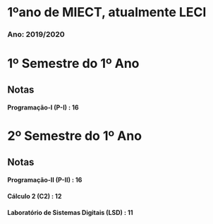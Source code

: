 # 1ºano de MIECT, atualmente LECI
### Ano: 2019/2020

# 1º Semestre do 1º Ano
## Notas
#### Programação-I (P-I) : 16

# 2º Semestre do 1º Ano
## Notas
#### Programação-II (P-II) : 16
#### Cálculo 2 (C2) : 12
#### Laboratório de Sistemas Digitais (LSD) : 11
